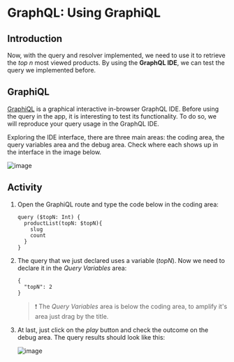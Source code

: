 # GraphQL: Using GraphiQL

## Introduction

Now, with the query and resolver implemented, we need to use it to retrieve the _top n_ most viewed products. By using the **GraphQL IDE**, we can test the query we implemented before.

## GraphiQL

[GraphiQL](https://github.com/graphql/graphiql) is a graphical interactive in-browser GraphQL IDE. Before using the query in the app, it is interesting to test its functionality. To do so, we will reproduce your query usage in the GraphQL IDE.

Exploring the IDE interface, there are three main areas: the coding area, the query variables area and the debug area. Check where each shows up in the interface in the image below.

![image](https://user-images.githubusercontent.com/43679629/83764107-e900ea80-a64f-11ea-969f-116ea896fe2d.png)

## Activity

1. Open the GraphiQL route and type the code below in the coding area:

   ```
   query ($topN: Int) {
     productList(topN: $topN){
       slug
       count
     }
   }
   ```

2. The query that we just declared uses a variable (_topN_). Now we need to declare it in the _Query Variables_ area:

   ```
   {
     "topN": 2
   }
   ```

   > :exclamation: The _Query Variables_ area is below the coding area, to amplify it's area just drag by the title.

3. At last, just click on the _play_ button and check the outcome on the debug area. The query results should look like this:

   ![image](https://user-images.githubusercontent.com/43679629/83763622-4c3e4d00-a64f-11ea-9615-435811d411c6.png)
